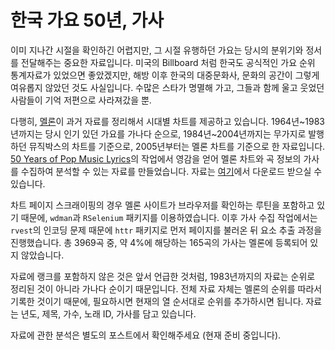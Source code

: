 # 한국 가요 50년, 가사

이미 지나간 시절을 확인하긴 어렵지만, 그 시절 유행하던 가요는 당시의 분위기와 정서를 전달해주는 중요한 자료입니다. 미국의 Billboard 처럼 한국도 공식적인 가요 순위 통계자료가 있었으면 좋았겠지만, 해방 이후 한국의 대중문화사, 문화의 공간이 그렇게 여유롭지 않았던 것도 사실입니다. 수많은 스타가 명멸해 가고, 그들과 함께 울고 웃었던 사람들이 기억 저편으로 사라져갔을 뿐.

다행히, [멜론](http://www.melon.com)이 과거 자료를 정리해서 시대별 차트를 제공하고 있습니다. 1964년~1983년까지는 당시 인기 있던 가요를 가나다 순으로, 1984년~2004년까지는 무가지로 발행하던 뮤직박스의 차트를 기준으로, 2005년부터는 멜론 차트를 기준으로 한 자료입니다. [50 Years of Pop Music Lyrics](https://github.com/walkerkq/musiclyrics)의 작업에서 영감을 얻어 멜론 차트와 곡 정보의 가사를 수집하여 분석할 수 있는 자료를 만들었습니다. 자료는 [여기]()에서 다운로드 받으실 수 있습니다.

차트 페이지 스크래이핑의 경우 멜론 사이트가 브라우저를 확인하는 루틴을 포함하고 있기 때문에, `wdman`과 `RSelenium` 패키지를 이용하였습니다. 이후 가사 수집 작업에서는 `rvest`의 인코딩 문제 때문에 `httr` 패키지로 먼저 페이지를 불러온 뒤 요소 추출 과정을 진행했습니다. 총 3969곡 중, 약 4%에 해당하는 165곡의 가사는 멜론에 등록되어 있지 않았습니다.

자료에 랭크를 포함하지 않은 것은 앞서 언급한 것처럼, 1983년까지의 자료는 순위로 정리된 것이 아니라 가나다 순이기 때문입니다. 전체 자료 자체는 멜론의 순위를 따라서 기록한 것이기 때문에, 필요하시면 현재의 열 순서대로 순위를 추가하시면 됩니다. 자료는 년도, 제목, 가수, 노래 ID, 가사를 담고 있습니다.

자료에 관한 분석은 별도의 포스트에서 확인해주세요 (현재 준비 중입니다).
